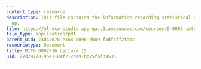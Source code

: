 ```yaml
---
content_type: resource
description: This file contains the information regarding statistical sins and wrap
  up.
file: https://ol-ocw-studio-app-qa.s3.amazonaws.com/courses/6-0002-introduction-to-computational-thinking-and-data-science-fall-2016/77d2977095e184f22da9bb75faf39535_MIT6_0002F16_lec15.pdf
file_type: application/pdf
parent_uid: c4d42078-e168-d096-eb09-fadfcff2fabc
resourcetype: Document
title: MIT6_0002F16_Lecture 15
uid: 77d29770-95e1-84f2-2da9-bb75faf39535
---
```

